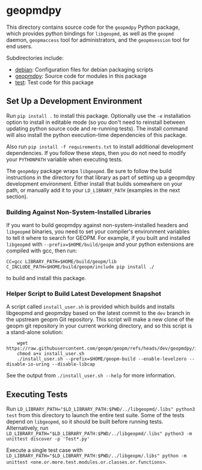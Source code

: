 # geopmdpy

This directory contains source code for the `geopmdpy` Python package, which
provides python bindings for `libgeopmd`, as well as the `geopmd` daemon,
`geopmaccess` tool for administrators, and the `geopmsession` tool for end
users.

Subdirectories include:

* [debian](debian): Configuration files for debian packaging scripts
* [geopmdpy](geopmdpy): Source code for modules in this package
* [test](test): Test code for this package

## Set Up a Development Environment

Run `pip install .` to install this package. Optionally use the `-e`
installation option to install in editable mode (so you don't need to reinstall
between updating python source code and re-running tests). The install command
will also install the python execution-time dependencies of this package.

Also run `pip install -f requirements.txt` to install additional development
dependencies. If you follow these steps, then you do not need to modify your
`PYTHONPATH` variable when executing tests.

The `geopmdpy` package wraps `libgeopmd`. Be sure to follow the build
instructions in the directory for that library as part of setting up a geopmdpy
development environment. Either install that builds somewhere on your path, or
manually add it to your `LD_LIBRARY_PATH` (examples in the next section).

### Building Against Non-System-Installed Libraries

If you want to build geopmdpy against non-system-installed headers and ``libgeopmd``
binaries, you need to set your compiler's environment variables to tell it
where to search for GEOPM. For example, if you built and installed ``libgeopmd``
with ``--prefix=$HOME/build/geopm`` and your python extensions are compiled
with gcc, then run:

    CC=gcc LIBRARY_PATH=$HOME/build/geopm/lib C_INCLUDE_PATH=$HOME/build/geopm/include pip install ./

to build and install this package.

### Helper Script to Build Latest Development Snapshot

A script called `install_user.sh` is provided which builds and installs
libgeopmd and geopmdpy based on the latest commit to the `dev` branch in the
upstream geopm Git repository.  This script will make a new clone of the geopm
git repository in your current working directory, and so this script is a
stand-alone solution:

```
    wget https://raw.githubusercontent.com/geopm/geopm/refs/heads/dev/geopmdpy/install_user.sh
    chmod a+x install_user.sh
    ./install_user.sh --prefix=$HOME/geopm-build --enable-levelzero --disable-io-uring --disable-libcap

```

See the output from `./install_user.sh --help` for more information.

## Executing Tests

Run `LD_LIBRARY_PATH="$LD_LIBRARY_PATH:$PWD/../libgeopmd/.libs" python3 test`
from this directory to launch the entire test suite. Some of the tests depend
on `libgeopmd`, so it should be built before running tests.  Alternatively, run
`LD_LIBRARY_PATH="$LD_LIBRARY_PATH:$PWD/../libgeopmd/.libs" python3 -m unittest discover -p 'Test*.py'`

Execute a single test case with
`LD_LIBRARY_PATH="$LD_LIBRARY_PATH:$PWD/../libgeopm/.libs" python -m unittest <one.or.more.test.modules.or.classes.or.functions>`.
